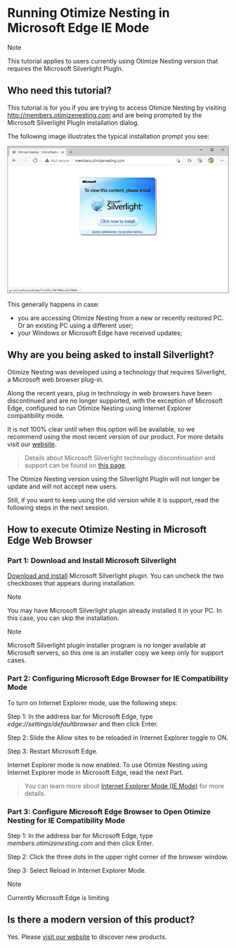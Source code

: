 Running Otimize Nesting in Microsoft Edge IE Mode
===============

> [!NOTE]
>This tutorial applies to users currently using Otimize Nesting version that requires the Microsoft Silverlight PlugIn.

## Who need this tutorial?

This tutorial is for you if you are trying to access Otimize Nesting by visiting http://members.otimizenesting.com and are being prompted by the Microsoft Silverlight PlugIn installation dialog.

The following image illustrates the typical installation prompt you see:

![Microsoft Silverlight PlugIn Missing](./silverlightInstallation/missingSilverlightPlugIn.png)

This generally happens in case:
* you are accessing Otimize Nesting from a new or recently restored PC. Or an existing PC using a different user;
* your Windows or Microsoft Edge have received updates;

## Why are you being asked to install Silverlight?

Otimize Nesting was developed using a technology that requires Silverlight, a Microsoft web browser plug-in.

Along the recent years, plug in technology in web browsers have been discontinued and are no longer supported, with the exception of Microsoft Edge, configured to run Otimize Nesting using Internet Explorer compatibility mode.

It is not 100% clear until when this option will be available, so we recommend using the most recent version of our product. For more details visit our [website](https://www.otimizenesting.com).

> Details about Microsoft Silverlight technology discontinuation and support can be found on [this page](https://support.microsoft.com/en-us/windows/silverlight-end-of-support-0a3be3c7-bead-e203-2dfd-74f0a64f1788).

The Otimize Nesting version using the Silverlight PlugIn will not longer be update and will not accept new users.

Still, if you want to keep using the old version while it is support, read the following steps in the next session.

## How to execute Otimize Nesting in Microsoft Edge Web Browser

### Part 1: Download and Install Microsoft Silverlight

[Download and install](https://otimizenesting.blob.core.windows.net/download/Silverlight_x64.exe) Microsoft Silverlight plugin. You can uncheck the two checkboxes that appears during installation. 

> [!NOTE]
> You may have Microsoft Silverlight plugin already installed it in your PC. In this case, you can skip the installation.

> [!NOTE]
> Microsoft Silverlight plugin installer program is no longer available at Microsoft servers, so this one is an installer copy we keep only for support cases.

### Part 2: Configuring Microsoft Edge Browser for IE Compatibility Mode

To turn on Internet Explorer mode, use the following steps:

Step 1: In the address bar for Microsoft Edge, type *edge://settings/defaultbrowser* and then click Enter.

Step 2: Slide the Allow sites to be reloaded in Internet Explorer toggle to ON.

Step 3: Restart Microsoft Edge.

Internet Explorer mode is now enabled. To use Otimize Nesting using Internet Explorer mode in Microsoft Edge, read the next Part.

> You can learn more about [Internet Explorer Mode (IE Mode)](https://support.microsoft.com/en-us/microsoft-edge/internet-explorer-mode-in-microsoft-edge-6604162f-e38a-48b2-acd2-682dbac6f0de) for more details.

### Part 3: Configure Microsoft Edge Browser to Open Otimize Nesting for IE Compatibility Mode

Step 1: In the address bar for Microsoft Edge, type *members.otimizenesting.com* and then click Enter.

Step 2: Click the three dots in the upper right corner of the browser window.

Step 3: Select Reload in Internet Explorer Mode.

> [!NOTE]
> Currently Microsoft Edge is limiting 

## Is there a modern version of this product?

Yes. Please [visit our website](www.otimizenesting.com) to discover new products.
